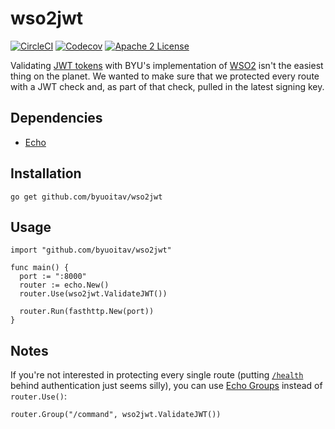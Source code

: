 # wso2jwt
[![CircleCI](https://img.shields.io/circleci/project/byuoitav/wso2jwt.svg)](https://circleci.com/gh/byuoitav/wso2jwt) [![Codecov](https://img.shields.io/codecov/c/github/byuoitav/wso2jwt.svg)](https://codecov.io/gh/byuoitav/wso2jwt) [![Apache 2 License](https://img.shields.io/hexpm/l/plug.svg)](https://raw.githubusercontent.com/byuoitav/wso2jwt/master/LICENSE)

Validating [JWT tokens](https://jwt.io/) with BYU's implementation of [WSO2](http://wso2.com/products/api-manager/) isn't the easiest thing on the planet. We wanted to make sure that we protected every route with a JWT check and, as part of that check, pulled in the latest signing key.

## Dependencies
- [Echo](https://labstack.com/echo)

## Installation
```
go get github.com/byuoitav/wso2jwt
```

## Usage
```
import "github.com/byuoitav/wso2jwt"
```
```
func main() {
  port := ":8000"
  router := echo.New()
  router.Use(wso2jwt.ValidateJWT())

  router.Run(fasthttp.New(port))
}
```

## Notes
If you're not interested in protecting every single route (putting [`/health`](https://github.com/jessemillar/health) behind authentication just seems silly), you can use [Echo Groups](https://echo.labstack.com/middleware/overview) instead of `router.Use()`:
```
router.Group("/command", wso2jwt.ValidateJWT())
```
